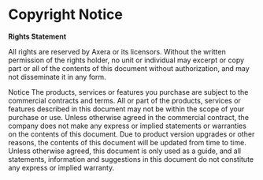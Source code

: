 
#  Copyright Notice

**Rights Statement**

All rights are reserved by Axera or its licensors.
Without the written permission of the rights holder, no unit or individual may excerpt or copy part or all of the contents of this document without authorization, and may not disseminate it in any form.

Notice
The products, services or features you purchase are subject to the commercial contracts and terms. All or part of the products, services or features described in this document may not be within the scope of your purchase or use. Unless otherwise agreed in the commercial contract, the company does not make any express or implied statements or warranties on the contents of this document.
Due to product version upgrades or other reasons, the contents of this document will be updated from time to time. Unless otherwise agreed, this document is only used as a guide, and all statements, information and suggestions in this document do not constitute any express or implied warranty.